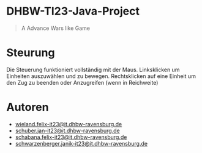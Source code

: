 # DHBW-TI23-Java-Project

> A Advance Wars like Game

# Steurung

Die Steuerung funktioniert vollständig mit der Maus.
Linksklicken um Einheiten auszuwählen und zu bewegen.
Rechtsklicken auf eine Einheit um den Zug zu beenden oder Anzugreifen (wenn in Reichweite)

# Autoren
- wieland.felix-it23@it.dhbw-ravensburg.de
- schuber.jan-it23@it.dhbw-ravensburg.de
- schabana.felix-it23@it.dhbw-ravensburg.de
- schwarzenberger.janik-it23@it.dhbw-ravensburg.de